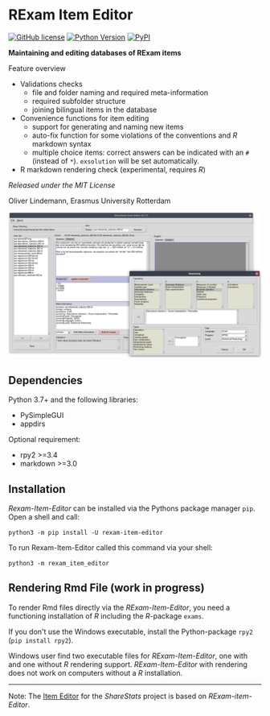# RExam Item Editor

[![GitHub license](https://img.shields.io/github/license/lindemann09/rexam-item-editor)](https://github.com/lindemann09/rexam-item-editor/blob/master/LICENSE)
[![Python Version](https://img.shields.io/pypi/pyversions/rexam-item-editor?style=flat)](https://www.python.org)
[![PyPI](https://img.shields.io/pypi/v/rexam-item-editor?style=flat)](https://pypi.org/project/rexam-item-editor/)


**Maintaining and editing databases of RExam items**

Feature overview

* Validations checks
    *  file and folder naming and required meta-information 
    * required subfolder structure
    * joining bilingual items in the database
* Convenience functions for item editing
    * support for generating and naming new items
    * auto-fix function for some violations of the conventions and *R*  
      markdown syntax
    * multiple choice items: correct answers can be indicated with an `#` 
      (instead of `*`). `exsolution` will be set automatically.
* R markdown rendering check (experimental, requires *R*)

*Released under the MIT License*

Oliver Lindemann, Erasmus University Rotterdam

![screenshot](https://raw.githubusercontent.com/essb-mt-section/sharestats-item-editor/main/picts/screenshot.png)

## Dependencies

Python 3.7+ and the following libraries:
* PySimpleGUI
* appdirs

Optional requirement:
* rpy2 >=3.4
* markdown >=3.0

## Installation

*Rexam-Item-Editor* can be installed via the Pythons package manager 
`pip`. Open a shell and call:

```
python3 -m pip install -U rexam-item-editor
```

To run Rexam-Item-Editor called this command via your shell:
```
python3 -m rexam_item_editor
```

## Rendering Rmd File (work in progress)

To render Rmd files directly via the *RExam-Item-Editor*, you need 
a functioning installation of *R* including the *R*-package `exams`. 

If you don't use the Windows executable, install the Python-package `rpy2` (`pip install rpy2`). 

Windows user find two executable files for *RExam-Item-Editor*, one with
and one without *R* rendering support. *RExam-Item-Editor* with 
rendering does not work on computers  without a *R* installation.

---

Note: The [Item Editor](https://github.com/essb-mt-section/sharestats-item-editor)
for the *ShareStats* project is based on *RExam-item-Editor*.

